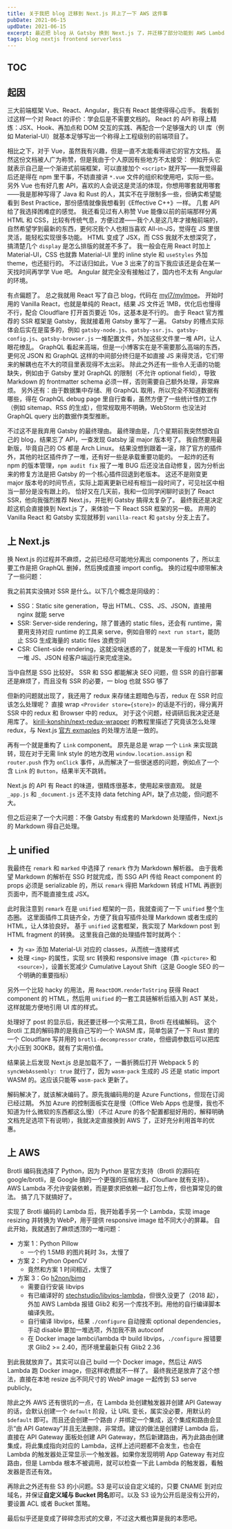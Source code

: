```yaml
---
title: 关于我把 blog 迁移到 Next.js 并上了一下 AWS 这件事
pubDate: 2021-06-15
updDate: 2021-06-15
excerpt: 最近把 blog 从 Gatsby 换到 Next.js 了，并迁移了部分功能到 AWS Lambda 和 S3 上。这是我在此过程中的一些经历、体验和思考。
tags: blog nextjs frontend serverless
---
```


<!-- Copyright (c) 2020-2022 myl7 -->
<!-- SPDX-License-Identifier: CC-BY-SA-4.0 -->

## TOC

## 起因

三大前端框架 Vue、React、Angular，我只有 React 能使得得心应手。
我看到过这样一个对 React 的评价：学会后是不需要文档的。
React 的 API 称得上精炼：JSX、Hook、再加点和 DOM 交互的实践、再配合一个足够强大的 UI 库（例如 Material-UI）就基本足够写出一个称得上工程级别的前端项目了。

相比之下，对于 Vue，虽然我有兴趣，但是一直不太能看得进它的官方文档。
虽然这份文档被人广为称赞，但是我由于个人原因有些地方不太接受：
例如开头它就表示自己是一个渐进式前端框架，可以直接加个 `<script>` 就开写——我觉得最后还是得在 npm 里干事，不妨直接讲 `*.vue` 文件的组织和使用吧，实际一些。
另外 Vue 也有好几套 API，喜欢的人会说这是灵活的体现，你想用哪套就用哪套——我是那种写得了 Java 和 Rust 的人，其实不在乎限制多一些，但确实希望能看到 Best Practice，那份感情就像我想看到《Effective C++》一样。
几套 API 给了我选择困难症的感觉。
我还看见过有人称赞 Vue 能像以前的前端那样分离 HTML 和 CSS，比较有传统气息，方便过渡——我个人是这几年才接触前端的，自然希望学到最新的东西，更何况我个人也相当喜欢 All-in-JS，觉得在 JS 里很灵活，能轻松实现很多功能。
HTML 变成了 JSX，而 CSS 我就不太想深究了，搞清楚几个 `display` 是怎么排版的就差不多了。
我一般会在用 React 时加上 Material-UI，CSS 也就靠 Material-UI 里的 inline style 和 `useStyles` 外加 theme，也还挺行的。
不过话归如此，Vue 3 出来了的当下我应该还是会在某一天找时间再学学 Vue 吧。
Angular 就完全没有接触过了，国内也不太有 Angular 的环境。

有点偏题了。
总之我就用 React 写了自己 blog，代码在 [myl7/mylmoe](https://github.com/myl7/mylmoe)。
开始时用的 Vanilla React，也就是单纯的 React，结果 JS 文件近 1MB，优化后也慢得不行，配合 Cloudflare 打开首页要近 10s，这基本是不行的。
由于 React 官方推荐的 SSR 框架是 Gatsby，我就接着用 Gatsby 重写了一遍。
Gatsby 的槽点实际体会后实在是蛮多的，例如 `gatsby-node.js`、`gatsby-ssr.js`、`gatsby-config.js`、`gatsby-browser.js` 一堆配置文件，外加这些文件里一堆 API，让人眼花缭乱。
GraphQL 看起来高端，但是一小博客实在是不需要那么高端的东西，更何况 JSON 和 GraphQL 这样的中间部分终归是不如直接 JS 来得灵活，它们带来的解耦也在不大的项目里表现得不太出彩。
除此之外还有一些令人无语的功能缺失，例如由于 Gatsby 里对 GraphQL 的限制（不允许 optional field），导致 Markdown 的 frontmatter schema 必须一样，否则需要自己额外处理，非常麻烦。
另外还有：由于数据集中存储、用 GraphQL 取用，所以完全不知道数据有哪些，得在 GraphQL debug page 里自行查看，虽然方便了一些统计性的工作（例如 sitemap、RSS 的生成），但常规取用不明确，WebStorm 也没法对 GraphQL query 出的数据作类型推断。

不过这不是我弃用 Gatsby 的最终理由。
最终理由是，几个星期前我突然想改自己的 blog，结果忘了 API，一查发现 Gatsby 滚 major 版本号了。
我自然要用最新版，毕竟自己的 OS 都是 Arch Linux。
结果没想到跟着一滚，除了官方的插件外，其他的社区插件炸了一堆，还有好一些是承载重要功能的。
一起炸的还有 npm 的版本管理，`npm audit fix` 报了一堆 BUG 后还没法自动修复，因为分析出来的修复方法是把 Gatsby 的一个核心插件回退到老版本。
这还不是刚变更 major 版本号的时间节点，实际上距离更新已经有相当一段时间了，可见社区中相当一部分是没有跟上的。
恰好又在几天前，我和一位同学闲聊时谈到了 React SSR，他向我强烈推荐 Next.js，并批判 Gatsby 搞得太复杂了。
最终我还是决定趁这机会直接换到 Next.js 了，来体验一下 React SSR 框架的另一极。
弃用的 Vanilla React 和 Gatsby 实现就移到 `vanilla-react` 和 `gatsby` 分支上去了。

## 上 Next.js

换 Next.js 的过程并不麻烦，之前已经尽可能地分离出 components 了，所以主要工作是把 GraphQL 删掉，然后换成直接 import config。
换的过程中顺带解决了一些问题：

我之前其实没搞对 SSR 是什么。以下几个概念是同级的：

- SSG：Static site generation，导出 HTML、CSS、JS、JSON，直接用 nginx 就能 serve
- SSR: Server-side rendering，除了普通的 static files，还会有 runtime，需要用支持对应 runtime 的工具来 serve，例如自带的 `next run start`，能防止 SSG 生成海量的 static files 浪费空间
- CSR: Client-side rendering，这就没啥迷惑的了，就是发一干瘦的 HTML 和一堆 JS、JSON 经客户端运行来完成渲染。

当中自然是 SSG 比较好。
SSR 和 SSG 都能解决 SEO 问题，但 SSR 的自行部署还是麻烦了，而且没有 SSR 的必要，一 blog 也就 SSG 够了

但新的问题就出现了，我还用了 redux 来存储主题暗色与否，redux 在 SSR 时应该怎么处理呢？
直接 wrap `<Provider store={store}>` 的话是不行的，得分离开 SSR 中的 redux 和 Browser 中的 redux。
对于这个问题，经调研后我决定还是用库了。
[kirill-konshin/next-redux-wrapper](https://github.com/kirill-konshin/next-redux-wrapper) 的教程里描述了究竟该怎么处理 redux，与 Next.js [官方 exmaples](https://github.com/vercel/next.js/tree/canary/examples/with-redux) 的处理方法是一致的。

再有一个就是重构了 `Link` component。
原先是总是 wrap 一个 `Link` 来实现跳转，现在对于无需 link style 的地方改用 `window.location.assign` 和 `router.push` 作为 `onClick` 事件，从而解决了一些很迷惑的问题，例如点了一个含 `Link` 的 `Button`，结果半天不跳转。

Next.js 的 API 有 React 的味道，很精炼很基本，使用起来很直观。
就是 `_app.js` 和 `_document.js` 还不支持 data fetching API，缺了点功能，但问题不大。

但之后迎来了一个大问题：不像 Gatsby 有成套的 Markdown 处理插件，Next.js 的 Markdown 得自己处理。

## 上 unified

我最终在 `remark` 和 `marked` 中选择了 `remark` 作为 Markdown 解析器。
由于我希望 Markdown 的解析在 SSG 时就完成，而 SSG API 传给 React component 的 props 必须是 serializable 的，所以 `remark` 得把 Markdown 转成 HTML 再嵌到页面中，而不能直接生成 JSX。

此时我注意到 `remark` 在是 `unified` 框架的一员，我就查阅了一下 `unified` 整个生态圈。
这里面插件工具链齐全，方便了我自写插件处理 Markdown 或者生成的 HTML，让人体验良好。
基于 `unified` 这套框架，我实现了 Markdown post 到 HTML fragment 的转换。
这里我自己做的处理插件暂时就两个：

- 为 `<a>` 添加 Material-Ui 对应的 classes，从而统一连接样式
- 处理 `<img>` 的属性，实现 src 转换和 responsive image（靠 `<picture>` 和 `<source>`），设置长宽减少 Cumulative Layout Shift（这是 Google SEO 的一个明确的重要指标）

另外一个比较 hacky 的用法，用 `ReactDOM.renderToString` 获得 React component 的 HTML，然后用 `unified` 的一套工具链解析后插入到 AST 某处，这样就能方便地引用 UI 库的样式。

处理好了 post 的显示后，我还要迁移一个实用工具，Brotli 在线编解码。
这个 Brotli 工具的解码靠的是我自己写的一个 WASM 库，简单包装了一下 Rust 里的一个 Cloudflare 写并用的 `brotli-decompressor` crate，但细调参数后可以把库大小压到 300KB，就有了实用价值。

结果装上后发现 Next.js 总是加载不了，一番折腾后打开 Webpack 5 的 `syncWebAssembly: true` 就行了，因为 `wasm-pack` 生成的 JS 还是 static import WASM 的。这应该只能等 `wasm-pack` 更新了。

解码解决了，就该解决编码了。原先我编码用的是 Azure Functions，但现在订阅已经过期。
外加 Azure 的控制面板实在是慢（Office Web Apps 也是慢，我也不知道为什么微软的东西都这么慢）（不过 Azure 的各个配置都挺好用的，解释明确文档充足选项下有说明），我就决定直接换到 AWS 了，正好充分利用首年的优惠。

## 上 AWS

Brotli 编码我选择了 Python，因为 Python 是官方支持（Brotli 的源码在 google/brotli，是 Google 搞的一个更强的压缩标准，Clouflare 就有支持）。
AWS Lambda 不允许安装依赖，而是要求把依赖一起打包上传，但也算常见的做法。
搞了几下就搞好了。

实现了 Brotli 编码的 Lambda 后，我开始着手另一个 Lambda，实现 image resizing 并转换为 WebP，用于提供 responsive image 给不同大小的屏幕。
自此开始，我就遇到了麻烦透顶的一堆问题：

- 方案 1：Python Pillow
  - 一个约 1.5MB 的图片耗时 3s，太慢了
- 方案 2：Python OpenCV
  - 竟然和方案 1 时间相近，太慢了
- 方案 3：Go [h2non/bimg](https://github.com/h2non/bimg)
  - 需要自行安装 libvips
  - 有已编译好的 [stechstudio/libvips-lambda](https://github.com/stechstudio/libvips-lambda)，但很久没更了（2018 起），外加 AWS Lambda 报错 Glib2 和另一个库找不到。用他的自行编译脚本编译失败。
  - 自行编译 libvips，结果 `./configure` 自动搜索 optional dependencies，手动 disable 要加一堆选项，外加我不熟 autoconf
  - 在 Docker image lambci/lambda 中 build libvips，`./configure` 报错要求 Glib2 >= 2.40，而环境里最新只有 Glib2 2.36

到此我就放弃了。其实可以自己 build 一个 Docker image，然后让 AWS Lambda 跑 Docker image，但这样收费就不一样了。
最终我还是放弃了这个想法，直接在本地 resize 出不同尺寸的 WebP image 一起传到 S3 serve publicly。

除此之外 AWS 还有很坑的一点，在 Lambda 处创建触发器并创建 API Gateway 的话，会默认创建一个 `default` 阶段，让 URL 变长，属实没必要，用默认的 `$default` 即可。而且还会创建一个路由 `/` 并绑定一个集成，这个集成和路由会显示“由 API Gateway”并且无法删除，非常烦。建议的做法是创建好 Lambda 后，直接在 API Gateway 面板处创建 API Gateway，然后新建路由，再为此路由创建集成，将此集成指向对应的 Lambda，这样上述问题都不会发生，也会在 Lambda 的触发器处正常显示一个触发器。如果你发现明明 App Gateway 有对应路由，但是 Lambda 根本不被调用，就可以检查一下此 Lambda 的触发器，看触发器是否还有效。

再除此之外还有些 S3 的小问题。S3 是可以设自定义域的，只要 CNAME 到对应域名，并保证**自定义域与 Bucket 同名**即可。以及 S3 设为公开后是没有公开的，要设置 ACL 或者 Bucket 策略。

最后似乎还是变成了碎碎念形式的文章，不过这大概也算是我的本愿吧。
